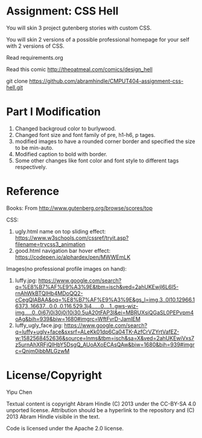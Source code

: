 Assignment: CSS Hell
====================

You will skin 3 project gutenberg stories with custom CSS.

You will skin 2 versions of a possible professional homepage for your
self with 2 versions of CSS.

Read requirements.org

Read this comic http://theoatmeal.com/comics/design_hell

git clone https://github.com/abramhindle/CMPUT404-assignment-css-hell.git

Part I Modification
===================
1. Changed backgroud color to burlywood.
2. Changed font size and font family of pre, h1-h6, p tages.
3. modified images to have a rounded corner border and specified the size to be min-auto.
4. Modified caption to bold with border.
4. Some other changes like font color and font style to different tags respectively.

Reference
=========
Books:
From http://www.gutenberg.org/browse/scores/top

CSS:
1. ugly.html name on top sliding effect: https://www.w3schools.com/cssref/tryit.asp?filename=trycss3_animation
2. good.html navigation bar hover effect: https://codepen.io/alphardex/pen/MWWEmLK

Images(no professional profile images on hand):
1. luffy.jpg: https://www.google.com/search?q=%E8%B7%AF%E9%A3%9E&tbm=isch&ved=2ahUKEwjI6L6I5-rnAhWkBTQIHb4MDoQQ2-cCegQIABAA&oq=%E8%B7%AF%E9%A3%9E&gs_l=img.3..0l10.12966.16373..16637...0.0..0.116.529.3j4......0....1..gws-wiz-img.....0..0i67j0i30j0i10i30.5uA20tFAP3I&ei=MBRUXsiQGaSL0PEPvpm4oAg&bih=939&biw=1680#imgrc=WftFvrD-JamIEM
2. luffy_ugly_face.jpg: https://www.google.com/search?q=luffy+ugly+face&sxsrf=ALeKk01dp6Ca04TK-AzfCrVZYrtVafEZ-w:1582568452636&source=lnms&tbm=isch&sa=X&ved=2ahUKEwiVxs7z5urnAhXRFjQIHbY5DsgQ_AUoAXoECAsQAw&biw=1680&bih=939#imgrc=Qnjm0ibbMLGzwM

License/Copyright
=================
Yipu Chen

Textual content is copyright Abram Hindle (C) 2013 under the CC-BY-SA
4.0 unported license. Attribution should be a hyperlink to the
repository and (C) 2013 Abram Hindle visibile in the text.

Code is licensed under the Apache 2.0 license.


